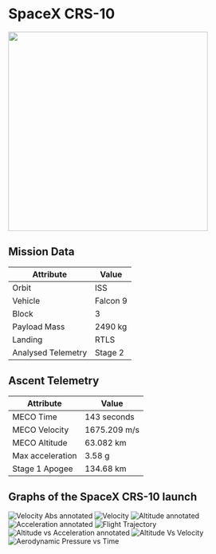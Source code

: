 # SpaceX CRS-10

<img src="http://i.imgur.com/4zo17M6.png" width=400px>

## Mission Data

| Attribute | Value |
| ------------- | ------------- |
| Orbit | ISS  |
| Vehicle | Falcon 9  |
| Block | 3  |
| Payload Mass | 2490 kg |
| Landing | RTLS |
| Analysed Telemetry| Stage 2 |




## Ascent Telemetry

| Attribute | Value |
| ------------- | ------------- |
| MECO Time | 143 seconds |
| MECO Velocity | 1675.209 m/s |
| MECO Altitude | 63.082 km |
| Max acceleration | 3.58 g|
| Stage 1 Apogee | 134.68 km |





## Graphs of the SpaceX CRS-10 launch

![Velocity Abs annotated](https://i.imgur.com/NDuc2DV.png)
![Velocity](https://i.imgur.com/NBj1Yhu.png)
![Altitude annotated](https://i.imgur.com/ldxyTxe.png)
![Acceleration annotated](https://i.imgur.com/pd3oqhd.png)
![Flight Trajectory](https://i.imgur.com/pHDLeFF.png)
![Altitude vs Acceleration annotated](https://i.imgur.com/nHYBl3S.png)
![Altitude Vs Velocity](https://i.imgur.com/DYG7lKs.png)
![Aerodynamic Pressure vs Time](https://i.imgur.com/SCjXlat.png)
